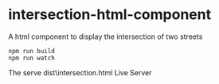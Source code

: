 # intersection-html-component
A html component to display the intersection of two streets

```
npm run build
npm run watch

```

The serve dist\intersection.html Live Server